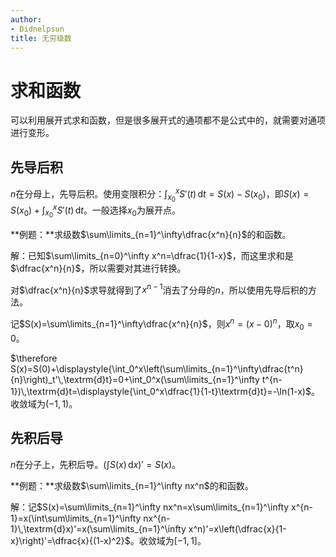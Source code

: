 ```yaml
---
author:
- Didnelpsun
title: 无穷级数
---
```


# 求和函数

可以利用展开式求和函数，但是很多展开式的通项都不是公式中的，就需要对通项进行变形。

## 先导后积

$n$在分母上，先导后积。使用变限积分：$\int_{x_0}^xS'(t)\,\textrm{d}t=S(x)-S(x_0)$，即$S(x)=S(x_0)+\int_{x_0}^xS'(t)\,\textrm{d}t$。一般选择$x_0$为展开点。

**例题：**求级数$\sum\limits_{n=1}^\infty\dfrac{x^n}{n}$的和函数。

解：已知$\sum\limits_{n=0}^\infty x^n=\dfrac{1}{1-x}$，而这里求和是$\dfrac{x^n}{n}$，所以需要对其进行转换。

对$\dfrac{x^n}{n}$求导就得到了$x^{n-1}$消去了分母的$n$，所以使用先导后积的方法。

记$S(x)=\sum\limits_{n=1}^\infty\dfrac{x^n}{n}$，则$x^n=(x-0)^n$，取$x_0=0$。

$\therefore S(x)=S(0)+\displaystyle{\int_0^x\left(\sum\limits_{n=1}^\infty\dfrac{t^n}{n}\right)_t'\,\textrm{d}t}=0+\int_0^x(\sum\limits_{n=1}^\infty t^{n-1})\,\textrm{d}t=\displaystyle{\int_0^x\dfrac{1}{1-t}\textrm{d}t}=-\ln(1-x)$。收敛域为$(-1,1)$。

## 先积后导

$n$在分子上，先积后导。$(\int S(x)\,\textrm{d}x)'=S(x)$。

**例题：**求级数$\sum\limits_{n=1}^\infty nx^n$的和函数。

解：记$S(x)=\sum\limits_{n=1}^\infty nx^n=x\sum\limits_{n=1}^\infty x^{n-1}=x(\int\sum\limits_{n=1}^\infty nx^{n-1}\,\textrm{d}x)'=x(\sum\limits_{n=1}^\infty x^n)'=x\left(\dfrac{x}{1-x}\right)'=\dfrac{x}{(1-x)^2}$。收敛域为$[-1,1]$。
